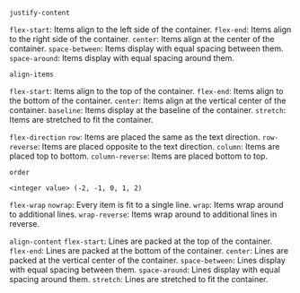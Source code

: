 `justify-content`

`flex-start`: Items align to the left side of the container.
`flex-end`: Items align to the right side of the container.
`center`: Items align at the center of the container.
`space-between`: Items display with equal spacing between them.
`space-around`: Items display with equal spacing around them.

`align-items` 

`flex-start`: Items align to the top of the container.
`flex-end`: Items align to the bottom of the container.
`center`: Items align at the vertical center of the container.
`baseline`: Items display at the baseline of the container.
`stretch`: Items are stretched to fit the container.


`flex-direction`
`row`: Items are placed the same as the text direction.
`row-reverse`: Items are placed opposite to the text direction.
`column`: Items are placed top to bottom.
`column-reverse`: Items are placed bottom to top.

`order`

`<integer value> (-2, -1, 0, 1, 2)`

`flex-wrap`
`nowrap`: Every item is fit to a single line.
`wrap`: Items wrap around to additional lines.
`wrap-reverse`: Items wrap around to additional lines in reverse.

`align-content`
`flex-start`: Lines are packed at the top of the container.
`flex-end`: Lines are packed at the bottom of the container.
`center`: Lines are packed at the vertical center of the container.
`space-between`: Lines display with equal spacing between them.
`space-around`: Lines display with equal spacing around them.
`stretch`: Lines are stretched to fit the container.